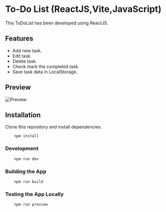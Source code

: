 # To-Do List (ReactJS,Vite,JavaScript)

This ToDoList has been developed using ReactJS.

## Features

- Add new task.
- Edit task.
- Delete task.
- Check mark the completed task.
- Save task data in LocalStorage.

## Preview

![Preview](https://github.com/parunchxi/React-ToDoList/assets/127289841/9a6fc86e-8413-47ff-bb48-ae92e928e4a8)

## Installation

Clone this repository and install dependencies.

        npm install

### Development

        npm run dev

### Building the App

        npm run build

### Testing the App Locally

        npm run preview
